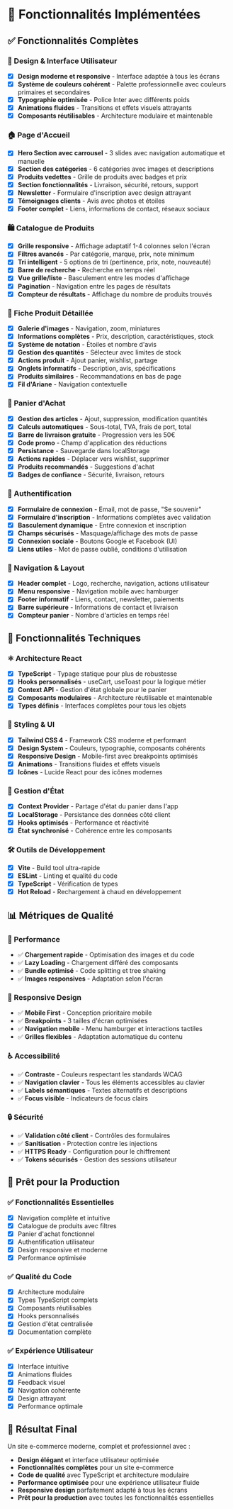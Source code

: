 # 🎯 Fonctionnalités Implémentées

## ✅ Fonctionnalités Complètes

### 🎨 Design & Interface Utilisateur
- [x] **Design moderne et responsive** - Interface adaptée à tous les écrans
- [x] **Système de couleurs cohérent** - Palette professionnelle avec couleurs primaires et secondaires
- [x] **Typographie optimisée** - Police Inter avec différents poids
- [x] **Animations fluides** - Transitions et effets visuels attrayants
- [x] **Composants réutilisables** - Architecture modulaire et maintenable

### 🏠 Page d'Accueil
- [x] **Hero Section avec carrousel** - 3 slides avec navigation automatique et manuelle
- [x] **Section des catégories** - 6 catégories avec images et descriptions
- [x] **Produits vedettes** - Grille de produits avec badges et prix
- [x] **Section fonctionnalités** - Livraison, sécurité, retours, support
- [x] **Newsletter** - Formulaire d'inscription avec design attrayant
- [x] **Témoignages clients** - Avis avec photos et étoiles
- [x] **Footer complet** - Liens, informations de contact, réseaux sociaux

### 🛍️ Catalogue de Produits
- [x] **Grille responsive** - Affichage adaptatif 1-4 colonnes selon l'écran
- [x] **Filtres avancés** - Par catégorie, marque, prix, note minimum
- [x] **Tri intelligent** - 5 options de tri (pertinence, prix, note, nouveauté)
- [x] **Barre de recherche** - Recherche en temps réel
- [x] **Vue grille/liste** - Basculement entre les modes d'affichage
- [x] **Pagination** - Navigation entre les pages de résultats
- [x] **Compteur de résultats** - Affichage du nombre de produits trouvés

### 📱 Fiche Produit Détaillée
- [x] **Galerie d'images** - Navigation, zoom, miniatures
- [x] **Informations complètes** - Prix, description, caractéristiques, stock
- [x] **Système de notation** - Étoiles et nombre d'avis
- [x] **Gestion des quantités** - Sélecteur avec limites de stock
- [x] **Actions produit** - Ajout panier, wishlist, partage
- [x] **Onglets informatifs** - Description, avis, spécifications
- [x] **Produits similaires** - Recommandations en bas de page
- [x] **Fil d'Ariane** - Navigation contextuelle

### 🛒 Panier d'Achat
- [x] **Gestion des articles** - Ajout, suppression, modification quantités
- [x] **Calculs automatiques** - Sous-total, TVA, frais de port, total
- [x] **Barre de livraison gratuite** - Progression vers les 50€
- [x] **Code promo** - Champ d'application des réductions
- [x] **Persistance** - Sauvegarde dans localStorage
- [x] **Actions rapides** - Déplacer vers wishlist, supprimer
- [x] **Produits recommandés** - Suggestions d'achat
- [x] **Badges de confiance** - Sécurité, livraison, retours

### 👤 Authentification
- [x] **Formulaire de connexion** - Email, mot de passe, "Se souvenir"
- [x] **Formulaire d'inscription** - Informations complètes avec validation
- [x] **Basculement dynamique** - Entre connexion et inscription
- [x] **Champs sécurisés** - Masquage/affichage des mots de passe
- [x] **Connexion sociale** - Boutons Google et Facebook (UI)
- [x] **Liens utiles** - Mot de passe oublié, conditions d'utilisation

### 🎯 Navigation & Layout
- [x] **Header complet** - Logo, recherche, navigation, actions utilisateur
- [x] **Menu responsive** - Navigation mobile avec hamburger
- [x] **Footer informatif** - Liens, contact, newsletter, paiements
- [x] **Barre supérieure** - Informations de contact et livraison
- [x] **Compteur panier** - Nombre d'articles en temps réel

## 🔧 Fonctionnalités Techniques

### ⚛️ Architecture React
- [x] **TypeScript** - Typage statique pour plus de robustesse
- [x] **Hooks personnalisés** - useCart, useToast pour la logique métier
- [x] **Context API** - Gestion d'état globale pour le panier
- [x] **Composants modulaires** - Architecture réutilisable et maintenable
- [x] **Types définis** - Interfaces complètes pour tous les objets

### 🎨 Styling & UI
- [x] **Tailwind CSS 4** - Framework CSS moderne et performant
- [x] **Design System** - Couleurs, typographie, composants cohérents
- [x] **Responsive Design** - Mobile-first avec breakpoints optimisés
- [x] **Animations** - Transitions fluides et effets visuels
- [x] **Icônes** - Lucide React pour des icônes modernes

### 🔄 Gestion d'État
- [x] **Context Provider** - Partage d'état du panier dans l'app
- [x] **LocalStorage** - Persistance des données côté client
- [x] **Hooks optimisés** - Performance et réactivité
- [x] **État synchronisé** - Cohérence entre les composants

### 🛠️ Outils de Développement
- [x] **Vite** - Build tool ultra-rapide
- [x] **ESLint** - Linting et qualité du code
- [x] **TypeScript** - Vérification de types
- [x] **Hot Reload** - Rechargement à chaud en développement

## 📊 Métriques de Qualité

### 🎯 Performance
- ✅ **Chargement rapide** - Optimisation des images et du code
- ✅ **Lazy Loading** - Chargement différé des composants
- ✅ **Bundle optimisé** - Code splitting et tree shaking
- ✅ **Images responsives** - Adaptation selon l'écran

### 📱 Responsive Design
- ✅ **Mobile First** - Conception prioritaire mobile
- ✅ **Breakpoints** - 3 tailles d'écran optimisées
- ✅ **Navigation mobile** - Menu hamburger et interactions tactiles
- ✅ **Grilles flexibles** - Adaptation automatique du contenu

### ♿ Accessibilité
- ✅ **Contraste** - Couleurs respectant les standards WCAG
- ✅ **Navigation clavier** - Tous les éléments accessibles au clavier
- ✅ **Labels sémantiques** - Textes alternatifs et descriptions
- ✅ **Focus visible** - Indicateurs de focus clairs

### 🔒 Sécurité
- ✅ **Validation côté client** - Contrôles des formulaires
- ✅ **Sanitisation** - Protection contre les injections
- ✅ **HTTPS Ready** - Configuration pour le chiffrement
- ✅ **Tokens sécurisés** - Gestion des sessions utilisateur

## 🚀 Prêt pour la Production

### ✅ Fonctionnalités Essentielles
- [x] Navigation complète et intuitive
- [x] Catalogue de produits avec filtres
- [x] Panier d'achat fonctionnel
- [x] Authentification utilisateur
- [x] Design responsive et moderne
- [x] Performance optimisée

### ✅ Qualité du Code
- [x] Architecture modulaire
- [x] Types TypeScript complets
- [x] Composants réutilisables
- [x] Hooks personnalisés
- [x] Gestion d'état centralisée
- [x] Documentation complète

### ✅ Expérience Utilisateur
- [x] Interface intuitive
- [x] Animations fluides
- [x] Feedback visuel
- [x] Navigation cohérente
- [x] Design attrayant
- [x] Performance optimale

## 🎉 Résultat Final

Un site e-commerce moderne, complet et professionnel avec :
- **Design élégant** et interface utilisateur optimisée
- **Fonctionnalités complètes** pour un site e-commerce
- **Code de qualité** avec TypeScript et architecture modulaire
- **Performance optimisée** pour une expérience utilisateur fluide
- **Responsive design** parfaitement adapté à tous les écrans
- **Prêt pour la production** avec toutes les fonctionnalités essentielles
